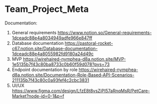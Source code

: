 # Team_Project_Meta
Documentation: 
1) General requirements
 https://www.notion.so/General-requirements-1dceadc88e4a8034949adfe966e847ff
2) Database documentation
https://pastoral-rocket-c67.notion.site/Database-documentation-1dceadc88e4a8055982fd9180a24d49c
3) MVP
https://wirehaired-nymphea-d8a.notion.site/MVP-1e5135b7f43c80ba8733c0b60f59d078?pvs=73
4) Endpoint documentation by role
https://wirehaired-nymphea-d8a.notion.site/Documentation-Role-Based-API-Scenarios-211135b7f43c80c0a93fef4c2cbc3831  
5) UI/UX
https://www.figma.com/design/LfzE8t8vsZiPI57aRnqMsR/PetCare-Market?node-id=0-1&p=f

